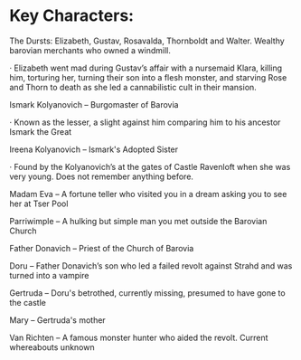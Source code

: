 # Key Characters:
The Dursts: Elizabeth, Gustav, Rosavalda, Thornboldt and Walter. Wealthy barovian merchants who owned a windmill.

· Elizabeth went mad during Gustav’s affair with a nursemaid Klara, killing him, torturing her, turning their son into a flesh monster, and starving Rose and Thorn to death as she led a cannabilistic cult in their mansion.

Ismark Kolyanovich – Burgomaster of Barovia

· Known as the lesser, a slight against him comparing him to his ancestor Ismark the Great

Ireena Kolyanovich – Ismark's Adopted Sister

· Found by the Kolyanovich’s at the gates of Castle Ravenloft when she was very young. Does not remember anything before.

Madam Eva – A fortune teller who visited you in a dream asking you to see her at Tser Pool

Parriwimple – A hulking but simple man you met outside the Barovian Church

Father Donavich – Priest of the Church of Barovia

Doru – Father Donavich’s son who led a failed revolt against Strahd and was turned into a vampire

Gertruda – Doru's betrothed, currently missing, presumed to have gone to the castle

Mary – Gertruda's mother

Van Richten – A famous monster hunter who aided the revolt. Current whereabouts unknown



 

